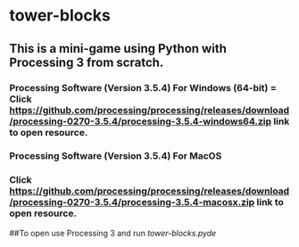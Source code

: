 # tower-blocks
## This is a mini-game using Python with Processing 3 from scratch.
 ### Processing Software (Version 3.5.4) For Windows (64-bit) = Click https://github.com/processing/processing/releases/download/processing-0270-3.5.4/processing-3.5.4-windows64.zip link to open resource.

### Processing Software (Version 3.5.4) For MacOS
### Click https://github.com/processing/processing/releases/download/processing-0270-3.5.4/processing-3.5.4-macosx.zip link to open resource.

##To open use Processing 3 and run *tower-blocks.pyde*
